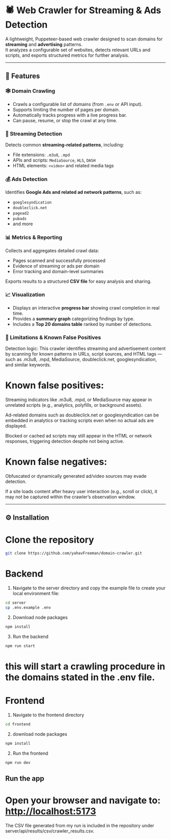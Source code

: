 # 🕷️ Web Crawler for Streaming & Ads Detection

A lightweight, Puppeteer-based web crawler designed to scan domains for **streaming** and **advertising** patterns.  
It analyzes a configurable set of websites, detects relevant URLs and scripts, and exports structured metrics for further analysis.

---

## 🚀 Features

### 🕸️ Domain Crawling
- Crawls a configurable list of domains (from `.env` or API input).  
- Supports limiting the number of pages per domain.  
- Automatically tracks progress with a live progress bar.  
- Can pause, resume, or stop the crawl at any time.

### 🎥 Streaming Detection
Detects common **streaming-related patterns**, including:
- File extensions: `.m3u8`, `.mpd`
- APIs and scripts: `MediaSource`, `HLS`, `DASH`
- HTML elements: `<video>` and related media tags

### 💰 Ads Detection
Identifies **Google Ads and related ad network patterns**, such as:
- `googlesyndication`
- `doubleclick.net`
- `pagead2`
- `pubads`
- and more

### 📊 Metrics & Reporting
Collects and aggregates detailed crawl data:
- Pages scanned and successfully processed  
- Evidence of streaming or ads per domain  
- Error tracking and domain-level summaries  

Exports results to a structured **CSV file** for easy analysis and sharing.

### 📈 Visualization
- Displays an interactive **progress bar** showing crawl completion in real time.  
- Provides a **summary graph** categorizing findings by type.  
- Includes a **Top 20 domains table** ranked by number of detections.

### 🧩 Limitations & Known False Positives

Detection logic:
This crawler identifies streaming and advertisement content by scanning for known patterns in URLs, script sources, and HTML tags — such as .m3u8, .mpd, MediaSource, doubleclick.net, googlesyndication, and similar keywords.

# Known false positives:

Streaming indicators like .m3u8, .mpd, or MediaSource may appear in unrelated scripts (e.g., analytics, polyfills, or background assets).

Ad-related domains such as doubleclick.net or googlesyndication can be embedded in analytics or tracking scripts even when no actual ads are displayed.

Blocked or cached ad scripts may still appear in the HTML or network responses, triggering detection despite not being active.

# Known false negatives:

Obfuscated or dynamically generated ad/video sources may evade detection.

If a site loads content after heavy user interaction (e.g., scroll or click), it may not be captured within the crawler’s observation window.

---

## ⚙️ Installation

# Clone the repository
```bash
git clone https://github.com/yahavFreeman/domain-crawler.git
```

# Backend

1. Navigate to the server directory and copy the example file to create your local environment file:
```bash
cd server
cp .env.example .env
```
2. Download node packages
```bash
npm install
```
3. Run the backend
```bash
npm run start
```
# this will start a crawling procedure in the domains stated in the .env file.

# Frontend
1. Navigate to the frontend directory 
```bash
cd frontend
```
2. download node packages
```bash
npm install
```
2. Run the frontend
```bash
npm run dev
```

## Run the app
# Open your browser and navigate to: [http://localhost:5173](http://localhost:5173)

The CSV file generated from my run is included in the repository under
server/api/results/csv/crawler_results.csv.

